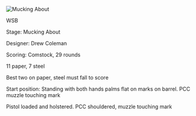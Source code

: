 ![Mucking About](https://github.com/bagellord/USPSA-Stages/blob/master/26-30%20rounds/Mucking%20About%20-%2029%20rounds%20-%20Comstock/Mucking%20About.png)

WSB

Stage: Mucking About

Designer: Drew Coleman

Scoring: Comstock, 29 rounds

11 paper, 7 steel

Best two on paper, steel must fall to score

Start position: Standing with both hands palms flat on marks on barrel. PCC muzzle touching mark

Pistol loaded and holstered. PCC shouldered, muzzle touching mark
